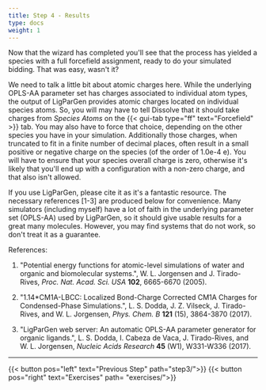```yaml
---
title: Step 4 - Results
type: docs
weight: 1
---
```


Now that the wizard has completed you'll see that the process has yielded a species with a full forcefield assignment, ready to do your simulated bidding. That was easy, wasn't it?

We need to talk a little bit about atomic charges here. While the underlying OPLS-AA parameter set has charges associated to individual atom types, the output of LigParGen provides atomic charges located on individual species atoms. So, you will may have to tell Dissolve that it should take charges from _Species Atoms_ on the {{< gui-tab type="ff" text="Forcefield" >}} tab. You may also have to force that choice, depending on the other species you have in your simulation. Additionally those charges, when truncated to fit in a finite number of decimal places, often result in a small positive or negative charge on the species (of the order of 1.0e-4 e). You will have to ensure that your species overall charge is zero, otherwise it's likely that you'll end up with a configuration with a non-zero charge, and that also isn't allowed.

If you use LigParGen, please cite it as it's a fantastic resource. The necessary references [1-3] are produced below for convenience. Many simulators (including myself) have a lot of faith in the underlying parameter set (OPLS-AA) used by LigParGen, so it should give usable results for a great many molecules. However, you may find systems that do not work, so don't treat it as a guarantee.

References:
1. "Potential energy functions for atomic-level simulations of water and organic and biomolecular systems.", W. L. Jorgensen and J. Tirado-Rives, _Proc. Nat. Acad. Sci. USA_ **102**, 6665-6670 (2005).

2. "1.14\*CM1A-LBCC: Localized Bond-Charge Corrected CM1A Charges for Condensed-Phase Simulations.", L. S. Dodda, J. Z. Vilseck, J. Tirado-Rives, and W. L. Jorgensen, _Phys. Chem. B_ **121** (15), 3864-3870 (2017).

3. "LigParGen web server: An automatic OPLS-AA parameter generator for organic ligands.", L. S. Dodda, I. Cabeza de Vaca, J. Tirado-Rives, and W. L. Jorgensen, _Nucleic Acids Research_ **45** (W1), W331-W336 (2017).

* * *
{{< button pos="left" text="Previous Step" path="step3/">}}
{{< button pos="right" text="Exercises" path= "exercises/">}}
